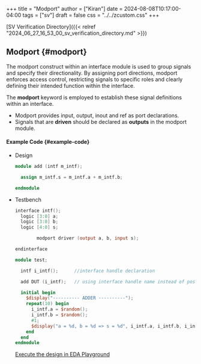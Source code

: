 +++
title = "Modport"
author = ["Kiran"]
date = 2024-08-08T10:17:00-04:00
tags = ["sv"]
draft = false
css = "../../zcustom.css"
+++

[SV Verification Directory]({{< relref "2024_06_27_16_53_00_sv_verification_directory.md" >}})


## Modport {#modport}

The modport construct within an interface module is used to group signals and specify their directionality. By assigning port directions, modport enforces access control, restricting signals to specific roles and clearly defining their intended function within the interface.

The **modport** keyword is employed to establish these signal definitions within an interface.

-   Modport provides input, output, inout and ref as port declarations.
-   Signals that are **driven** should be declared as **outputs** in the modport module.


#### Example Code {#example-code}

<!--list-separator-->

-  Design

    ```verilog
    module add (intf m_intf);

      assign m_intf.s = m_intf.a + m_intf.b;

    endmodule
    ```

<!--list-separator-->

-  Testbench

    ```verilog
    interface intf();
      logic [3:0] a;
      logic [3:0] b;
      logic [4:0] s;

            modport driver (output a, b, input s);

    endinterface

    module test;

      intf i_intf();      //interface handle declaration

      add DUT (i_intf);   // using interface handle name instead of post declaration

      initial begin
        $display("---------- ADDER ----------");
        repeat(10) begin
          i_intf.a = $random();
          i_intf.b = $random();
          #1;
          $display("a = %d, b = %d => s = %d", i_intf.a, i_intf.b, i_intf.s);
        end
      end
    endmodule
    ```

    [Execute the design in EDA Playground](https://www.edaplayground.com/x/SVAB)
